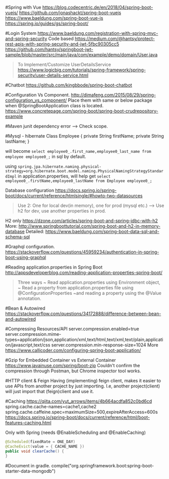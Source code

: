 #Spring with Vue
https://blog.codecentric.de/en/2018/04/spring-boot-vuejs/
https://github.com/jonashackt/spring-boot-vuejs
https://www.baeldung.com/spring-boot-vue-js
https://spring.io/guides/gs/spring-boot/

#Login System
https://www.baeldung.com/registration-with-spring-mvc-and-spring-security
Code based
https://medium.com/@hantsy/protect-rest-apis-with-spring-security-and-jwt-5fbc90305cc5
https://github.com/hantsy/springboot-jwt-sample/blob/master/src/main/java/com/example/demo/domain/User.java

> To Implement/Customize UserDetailsService
https://www.logicbig.com/tutorials/spring-framework/spring-security/user-details-service.html

#Chatbot
https://github.com/kingbbode/spring-boot-chatbot

#Configuration Vs Component.
http://dimafeng.com/2015/08/29/spring-configuration_vs_component/
Place them with same or below package when @SpringBootApplication class is located.
https://www.concretepage.com/spring-boot/spring-boot-crudrepository-example

#Maven
junit dependency error
--> Check scope.

#Mysql - hibernate
Class Employee {
   private String firstName;
   private String lastName; 
}

will become `select employee0_.first_name,employee0_last_name from employee employee0_;` in sql by default.

using 
`spring.jpa.hibernate.naming.physical-strategy=org.hibernate.boot.model.naming.PhysicalNamingStrategyStandardImpl` in application.properties, will help get
`select employee0_.firstName,employee0_lastName from Employee employee0_;`


Database configuration
https://docs.spring.io/spring-boot/docs/current/reference/htmlsingle/#howto-two-datasources
> Use 2: One for local dev(in memory), one for prod (mysql etc.)
	--> Use h2 for dev, use another properties in prod.

H2 only
https://dzone.com/articles/spring-boot-and-spring-jdbc-with-h2
More: http://www.springboottutorial.com/spring-boot-and-h2-in-memory-database
	Detailed: https://www.baeldung.com/spring-boot-data-sql-and-schema-sql




#Graphql configuration.
https://stackoverflow.com/questions/45959234/authentication-in-spring-boot-using-graphql


#Reading application.properties in Spring Boot
http://appsdeveloperblog.com/reading-application-properties-spring-boot/
> Three ways
	~ Read application.properties using Environment object, 
	~ Read a property from application.properties file using @ConfigurationProperties
	~and reading a property using the @Value annotation.

#Bean & Autowired
https://stackoverflow.com/questions/34172888/difference-between-bean-and-autowired	

#Compressing Resources/API
server.compression.enabled=true
server.compression.mime-types=application/json,application/xml,text/html,text/xml,text/plain,application/javascript,text/css
server.compression.min-response-size=1024
More https://www.callicoder.com/configuring-spring-boot-application/

#Gzip for Embedded Container vs External Container
https://www.javainuse.com/spring/boot-zip
Couldn't confirm the compression through Postman, but Chrome inspector tool works.

#HTTP client & Feign
Having (implementing) feign client, makes it easier to use APIs from another project by just importing.
I.e, another project(client) will just import that (feign)client and use it.

#Caching
https://qiita.com/yut_arrows/items/4b664acdfa852c0bd6cd
spring.cache.cache-names=cache1,cache2
spring.cache.caffeine.spec=maximumSize=500,expireAfterAccess=600s
https://docs.spring.io/spring-boot/docs/current/reference/html/boot-features-caching.html

Only with Spring (needs @EnableScheduling and @EnableCaching)

```java
@Scheduled(fixedRate = ONE_DAY)
@CacheEvict(value = { CACHE_NAME })
public void clearCache() {      
}
```

#Document in gradle.
compile("org.springframework.boot:spring-boot-starter-data-mongodb")